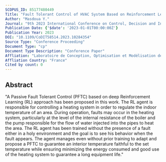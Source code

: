 ```yaml
---
SCOPUS_ID: 85177480449
Title: "Fault Tolerant Control of HVAC System Based on Reinforcement Learning Approach"
Author: "Masdoua Y."
Journal: "9th 2023 International Conference on Control, Decision and Information Technologies, CoDIT 2023"
Publication Date: {'$date': '2023-01-01T00:00:00Z'}
Publication Year: 2023
DOI: "10.1109/CoDIT58514.2023.10284354"
Source Type: "Conference Proceeding"
Document Type: "cp"
Document Type Description: "Conference Paper"
Affliation: "Laboratoire de Conception, Optimisation et Modélisation des Systèmes (LCOMS)"
Affliation Country: "France"
Cited by count: 0
---
```


## Abstract
"A Passive Fault Tolerant Control (PFTC) based on deep Reinforcement Learning (RL) approach has been proposed in this work. The RL agent is responsible for controlling a heating system in order to regulate the indoor temperature of an area. During operation, faults may occur in the heating system, particularly at the level of the internal resistance of the boiler and the pump responsible for the flow of water injected into the pipes to heat the area. The RL agent has been trained without the presence of a fault either in a holy environment and the goal is to see his behavior when the fault appears. The agent manages even without prior training to adapt and propose a PFTC to guarantee an interior temperature faithful to the set temperature while ensuring minimizing the energy consumed and good use of the heating system to guarantee a long equipment life."
